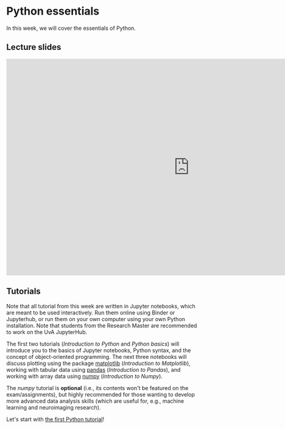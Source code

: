 # Python essentials
In this week, we will cover the essentials of Python. 

## Lecture slides
<iframe src="https://docs.google.com/presentation/d/e/2PACX-1vT-QIBrcujQQejLsdtVCsNj_YmNfN7mv_iRt0taSjn2dik7RxMdpy-tNAfs2W3fxIkEVyQrztAc9ksg/embed?start=true&loop=false&delayms=60000" frameborder="0" width="960" height="569" allowfullscreen="true" mozallowfullscreen="true" webkitallowfullscreen="true"></iframe>

## Tutorials
Note that all tutorial from this week are written in Jupyter notebooks, which are meant to be used interactively. Run them online using Binder or Jupyterhub, or run them on your own computer using your own Python installation. Note that students from the Research Master are recommended to work on the UvA JupyterHub. 

The first two tutorials (*Introduction to Python* and *Python basics*) will introduce you to the basics of Jupyter notebooks, Python syntax, and the concept of object-oriented programming. The next three notebooks will discuss plotting using the package [matplotlib](https://matplotlib.org/) (*Introduction to Matplotlib*), working with tabular data using [pandas](https://pandas.pydata.org/) (*Introduction to Pandas*), and working with array data using [numpy](https://numpy.org/) (*Introduction to Numpy*).

The *numpy* tutorial is **optional** (i.e., its contents won't be featured on the exam/assignments), but highly recommended for those wanting to develop more advanced data analysis skills (which are useful for, e.g., machine learning and neuroimaging research).

Let's start with [the first Python tutorial](../solutions/week_1/0_introduction.ipynb)!
